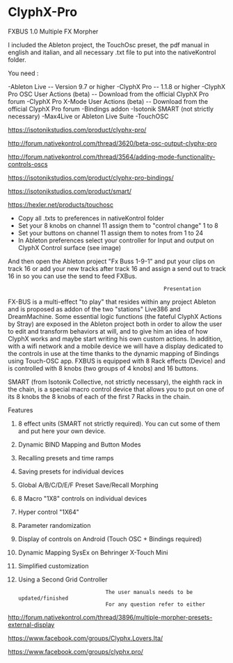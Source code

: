 # ClyphX-Pro

FXBUS 1.0 Multiple FX Morpher

I included the Ableton project, the TouchOsc preset, the pdf manual in english and italian, and all necessary .txt file to put into the nativeKontrol folder.

You need :

-Ableton Live -- Version 9.7 or higher
-ClyphX Pro -- 1.1.8 or higher
-ClyphX Pro OSC User Actions (beta) -- Download from the official ClyphX Pro forum
-ClyphX Pro X-Mode User Actions (beta) -- Download from the official ClyphX Pro forum
-Bindings addon
-Isotonik SMART (not strictly necessary)
-Max4Live or Ableton Live Suite 
-TouchOSC

https://isotonikstudios.com/product/clyphx-pro/

http://forum.nativekontrol.com/thread/3620/beta-osc-output-clyphx-pro

http://forum.nativekontrol.com/thread/3564/adding-mode-functionality-controls-oscs 

https://isotonikstudios.com/product/clyphx-pro-bindings/

https://isotonikstudios.com/product/smart/

https://hexler.net/products/touchosc

- Copy all .txts to preferences in nativeKontrol folder
- Set your 8 knobs on channel 11 assign them to "control change" 1 to 8 
- Set your buttons on channel 11 assign them to notes from 1 to 24
- In Ableton preferences select your controller for Input and output on ClyphX Control surface (see image)


And then open the Ableton project "Fx Buss 1-9-1" and put your clips on track 16 or add your new tracks after track 16 and assign a send out to track 16 in so you can use the send to feed FXBus.

                                                      Presentation 
                                                      
FX-BUS is a multi-effect "to play" that resides within any project Ableton and is proposed as addon of the two "stations" Live386 and DreamMachine.
Some essential logic functions (the fateful ClyphX Actions by Stray) are exposed in the Ableton project both in order to allow the user to edit and transform behaviors at will, and to give him an idea of how ClyphX works and maybe start writing his own custom actions.
In addition, with a wifi network and a mobile device we will have a display dedicated to the controls in use at the time thanks to the dynamic mapping of Bindings using Touch-OSC app.
FXBUS is equipped with 8 Rack effects (Device) and is controlled with 8 knobs (two groups of 4 knobs) and 16 buttons.

SMART (from Isotonik Collective, not strictly necessary), the eighth rack in the chain, is a special macro control device that allows you to put on one of its 8 knobs the 8 knobs of each of the first 7 Racks in the chain. 

Features
1. 8 effect units (SMART not strictly required). You can cut some of them and put here your own device.
2. Dynamic BIND Mapping and Button Modes
3. Recalling presets and time ramps
4. Saving presets for individual devices
5. Global A/B/C/D/E/F Preset Save/Recall Morphing
6. 8 Macro "1X8" controls on individual devices
7. Hyper control "1X64"
8. Parameter randomization
9. Display of controls on Android (Touch OSC + Bindings required)
10. Dynamic Mapping SysEx on Behringer X-Touch Mini
11. Simplified customization
12. Using a Second Grid Controller


                                    The user manuals needs to be updated/finished
                                    For any question refer to either
                                    
http://forum.nativekontrol.com/thread/3896/multiple-morpher-presets-external-display

https://www.facebook.com/groups/Clyphx.Lovers.Ita/ 

https://www.facebook.com/groups/clyphx.pro/
